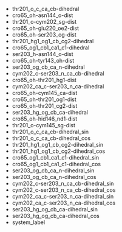 -   thr201_o_c_ca_cb-dihedral
-   cro65_oh-asn144_o-dist
-   thr201_o-cym202_sg-dist
-   cro65_oh-glu220_oe2-dist
-   cro65_oh-ser203_og-dist
-   thr201_hg1_og1_cb_cg2-dihedral
-   cro65_og1_cb1_ca1_c1-dihedral
-   ser203_h-asn144_o-dist
-   cro65_oh-tyr143_oh-dist
-   ser203_og_cb_ca_n-dihedral
-   cym202_c-ser203_n_ca_cb-dihedral
-   cro65_oh-thr201_hg1-dist
-   cym202_ca_c-ser203_n_ca-dihedral
-   cro65_oh-cym145_ca-dist
-   cro65_oh-thr201_og1-dist
-   cro65_oh-thr201_cg2-dist
-   ser203_hg_og_cb_ca-dihedral
-   cro65_oh-hid146_nd1-dist
-   thr201_o-cym145_sg-dist
-   thr201_o_c_ca_cb-dihedral_sin
-   thr201_o_c_ca_cb-dihedral_cos
-   thr201_hg1_og1_cb_cg2-dihedral_sin
-   thr201_hg1_og1_cb_cg2-dihedral_cos
-   cro65_og1_cb1_ca1_c1-dihedral_sin
-   cro65_og1_cb1_ca1_c1-dihedral_cos
-   ser203_og_cb_ca_n-dihedral_sin
-   ser203_og_cb_ca_n-dihedral_cos
-   cym202_c-ser203_n_ca_cb-dihedral_sin
-   cym202_c-ser203_n_ca_cb-dihedral_cos
-   cym202_ca_c-ser203_n_ca-dihedral_sin
-   cym202_ca_c-ser203_n_ca-dihedral_cos
-   ser203_hg_og_cb_ca-dihedral_sin
-   ser203_hg_og_cb_ca-dihedral_cos
-   system_label
